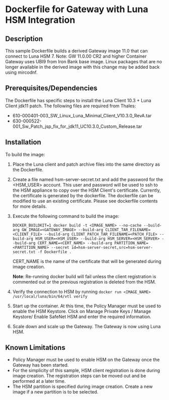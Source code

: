 # Dockerfile for Gateway with Luna HSM Integration

## Description

This sample Dockerfile builds a derived Gateway image 11.0 that can connect to Luna HSM 7.  Note: GW 11.0.00 CR2 and higher Container Gateway uses UBI9 from Iron Bank base image.
Linux packages that are no longer available in the derived image with this change may be added back using mircodnf.

## Prerequisites/Dependencies
The Dockerfile has specific steps to install the Luna Client 10.3 + Luna Client jdk11 patch.  The following files are required from Thales:

- 610-000401-003_SW_Linux_Luna_Minimal_Client_V10.3.0_RevA.tar
- 630-000522-001_Sw_Patch_jsp_fix_for_jdk11_UC10.3.0_Custom_Release.tar

## Installation
To build the image:

1. Place the Luna client and patch archive files into the same directory as the Dockerfile.

2. Create a file named hsm-server-secret.txt and add the password for the <HSM_USER> account. This user and password will be used to ssh to the HSM appliance to copy over the HSM Client's certificate. Currently, the certificate is generated by the dockerfile.  The dockerfile can be modified to use an existing certificate.  Please see dockerfile contents for more details.

4. Execute the following command to build the image:

   `DOCKER_BUILDKIT=1 docker build -t <IMAGE_NAME> --no-cache --build-arg GW_IMAGE=<GATEWAY_IMAGE> --build-arg CLIENT_TAR_FILENAME=<CLIENT_FILE> --build-arg CLIENT_PATCH_TAR_FILENAME=<PATCH_FILE> --build-arg HSM_USER=<HSM_USER> --build-arg HSM_SERVER=<HSM_SERVER> --build-arg CERT_NAME=<CERT_NAME> --build-arg PARTITION_NAME=<PARTITION_NAME> --secret id=hsm-server-secret,src=hsm-server-secret.txt -f Dockerfile .`

   CERT_NAME is the name of the certificate that will be generated during image creation.

   **Note**: Re-running docker build will fail unless the client registration is commented out or the previous registration is deleted from the HSM.

5. Verify the connection to HSM by running `docker run <IMAGE_NAME> /usr/local/luna/bin/64/vtl verify`

6. Start up the container.  At this time, the Policy Manager must be used to enable the HSM Keystore. Click on Manage Private Keys / Manage Keystore/ Enable SafeNet HSM and enter the required information.

7. Scale down and scale up the Gateway.  The Gateway is now using Luna HSM.

## Known Limitations

* Policy Manager must be used to enable HSM on the Gateway once the Gateway has been started.
* For the simplicity of this sample, HSM client registration is done during image creation.  The registration steps can be moved out and be performed at a later time.
* The HSM partition is specified during image creation.  Create a new image if a new partition is to be selected.

